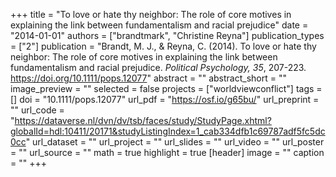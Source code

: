 +++
title = "To love or hate thy neighbor: The role of core motives in explaining the link between fundamentalism and racial prejudice"
date = "2014-01-01"
authors = ["brandtmark", "Christine Reyna"]
publication_types = ["2"]
publication = "Brandt, M. J., & Reyna, C. (2014). To love or hate thy neighbor: The role of core motives in explaining the link between fundamentalism and racial prejudice. *Political Psychology, 35*, 207-223. https://doi.org/10.1111/pops.12077"
abstract = ""
abstract_short = ""
image_preview = ""
selected = false
projects = ["worldviewconflict"]
tags = []
doi = "10.1111/pops.12077"
url_pdf = "https://osf.io/g65bu/"
url_preprint = ""
url_code = "https://dataverse.nl/dvn/dv/tsb/faces/study/StudyPage.xhtml?globalId=hdl:10411/20171&studyListingIndex=1_cab334dfb1c69787adf5fc5dc0cc"
url_dataset = ""
url_project = ""
url_slides = ""
url_video = ""
url_poster = ""
url_source = ""
math = true
highlight = true
[header]
image = ""
caption = ""
+++
